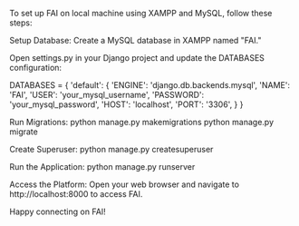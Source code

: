 To set up FAI on local machine using XAMPP and MySQL, follow these steps:

Setup Database: Create a MySQL database in XAMPP named "FAI."

Open settings.py in your Django project and update the DATABASES configuration:

DATABASES = { 'default': { 'ENGINE': 'django.db.backends.mysql', 'NAME': 'FAI', 'USER': 'your_mysql_username', 'PASSWORD': 'your_mysql_password', 'HOST': 'localhost', 'PORT': '3306', } }

Run Migrations: python manage.py makemigrations python manage.py migrate

Create Superuser: python manage.py createsuperuser

Run the Application: python manage.py runserver

Access the Platform: Open your web browser and navigate to http://localhost:8000 to access FAI.

Happy connecting on FAI!
